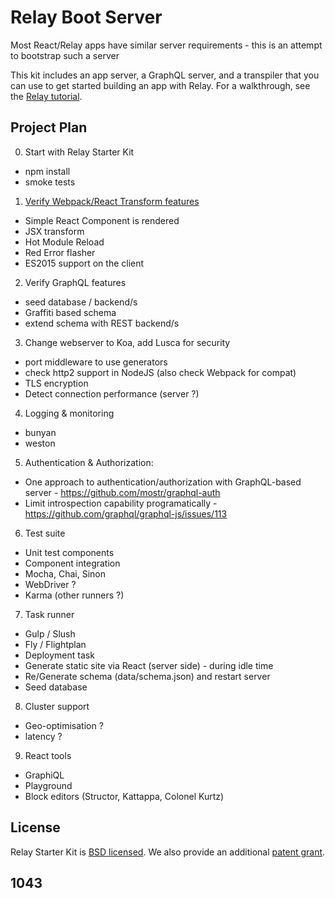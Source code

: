 # Relay Boot Server

Most React/Relay apps have similar server requirements - this is an attempt to bootstrap such a server

This kit includes an app server, a GraphQL server, and a transpiler that you can use to get started building an app with Relay. For a walkthrough, see the [Relay tutorial](https://facebook.github.io/relay/docs/tutorial.html).

## Project Plan

0. Start with Relay Starter Kit
  * npm install
  * smoke tests

1. [Verify Webpack/React Transform features](../../issues/1)
  * Simple React Component is rendered
  * JSX transform
  * Hot Module Reload
  * Red Error flasher
  * ES2015 support on the client

2. Verify GraphQL features
  * seed database / backend/s
  * Graffiti based schema
  * extend schema with REST backend/s

3. Change webserver to Koa, add Lusca for security
  * port middleware to use generators
  * check http2 support in NodeJS (also check Webpack for compat)
  * TLS encryption
  * Detect connection performance (server ?)

4. Logging & monitoring
  * bunyan
  * weston

5. Authentication & Authorization:
  * One approach to authentication/authorization with GraphQL-based server - https://github.com/mostr/graphql-auth
  * Limit introspection capability programatically - https://github.com/graphql/graphql-js/issues/113

6. Test suite
  * Unit test components
  * Component integration
  * Mocha, Chai, Sinon
  * WebDriver ?
  * Karma (other runners ?)

7. Task runner
  * Gulp / Slush
  * Fly / Flightplan
  * Deployment task
  * Generate static site via React (server side) - during idle time
  * Re/Generate schema (data/schema.json) and restart server
  * Seed database

8. Cluster support
  * Geo-optimisation ?
  * latency ?

9. React tools
  * GraphiQL
  * Playground
  * Block editors (Structor, Kattappa, Colonel Kurtz)

## License

Relay Starter Kit is [BSD licensed](./LICENSE). We also provide an additional [patent grant](./PATENTS).

1043    
-----
